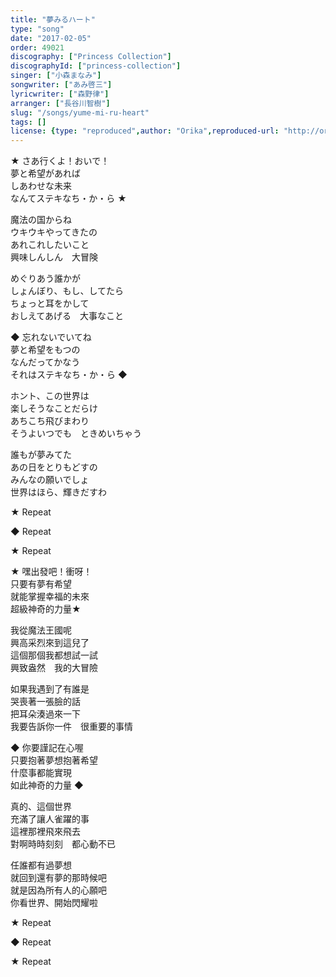 ```yaml
---
title: "夢みるハート"
type: "song"
date: "2017-02-05"
order: 49021
discography: ["Princess Collection"]
discographyId: ["princess-collection"]
singer: ["小森まなみ"]
songwriter: ["あみ啓三"]
lyricwriter: ["森野律"]
arranger: ["長谷川智樹"]
slug: "/songs/yume-mi-ru-heart"
tags: []
license: {type: "reproduced",author: "Orika",reproduced-url: "http://orikamushi.myweb.hinet.net",reproduced-website: "織歌蟲"}
---
```


★ さあ行くよ！おいで！   
夢と希望があれば   
しあわせな未来   
なんてステキなち・か・ら ★   
  
魔法の国からね   
ウキウキやってきたの   
あれこれしたいこと   
興味しんしん　大冒険   
  
めぐりあう誰かが   
しょんぼり、もし、してたら   
ちょっと耳をかして   
おしえてあげる　大事なこと   
  
◆ 忘れないでいてね   
夢と希望をもつの   
なんだってかなう   
それはステキなち・か・ら ◆   
  
ホント、この世界は   
楽しそうなことだらけ   
あちこち飛びまわり   
そうよいつでも　ときめいちゃう   
  
誰もが夢みてた   
あの日をとりもどすの   
みんなの願いでしょ   
世界はほら、輝きだすわ   
  
★ Repeat   
  
◆ Repeat   
  
★ Repeat  
  
★ 嘿出發吧！衝呀！   
只要有夢有希望  
就能掌握幸福的未來  
超級神奇的力量★   
  
我從魔法王國呢  
興高采烈來到這兒了  
這個那個我都想試一試  
興致盎然　我的大冒險  
  
如果我遇到了有誰是  
哭喪著一張臉的話  
把耳朵湊過來一下  
我要告訴你一件　很重要的事情  
  
◆ 你要謹記在心喔  
只要抱著夢想抱著希望  
什麼事都能實現  
如此神奇的力量 ◆   
  
真的、這個世界  
充滿了讓人雀躍的事  
這裡那裡飛來飛去  
對啊時時刻刻　都心動不已  
  
任誰都有過夢想  
就回到還有夢的那時候吧  
就是因為所有人的心願吧  
你看世界、開始閃耀啦  
  
★ Repeat   
  
◆ Repeat   
  
★ Repeat
